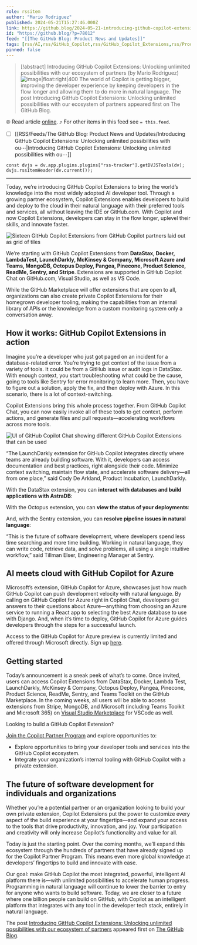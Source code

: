 ```yaml
---
role: rssitem
author: "Mario Rodriguez"
published: 2024-05-21T15:27:46.000Z
link: https://github.blog/2024-05-21-introducing-github-copilot-extensions/
id: "https://github.blog/?p=78012"
feed: "[[The GitHub Blog꞉ Product News and Updates]]"
tags: [rss/AI,rss/GitHub_Copilot,rss/GitHub_Copilot_Extensions,rss/Product,rss/developer_experience]
pinned: false
---
```


> [!abstract] Introducing GitHub Copilot Extensions: Unlocking unlimited possibilities with our ecosystem of partners (by Mario Rodriguez)
> ![image|float:right|400](https://github.blog/wp-content/uploads/2024/05/Marketplace-App-Tiles@2x.png?resize=1024%2C597) The world of Copilot is getting bigger, improving the developer experience by keeping developers in the flow longer and allowing them to do more in natural language. The post Introducing GitHub Copilot Extensions: Unlocking unlimited possibilities with our ecosystem of partners appeared first on The GitHub Blog.

🌐 Read article [online](https://github.blog/2024-05-21-introducing-github-copilot-extensions/). ⤴ For other items in this feed see `= this.feed`.

- [ ] [[RSS/Feeds/The GitHub Blog꞉ Product News and Updates/Introducing GitHub Copilot Extensions꞉ Unlocking unlimited possibilities with ou⋯|Introducing GitHub Copilot Extensions꞉ Unlocking unlimited possibilities with ou⋯]]

~~~dataviewjs
const dvjs = dv.app.plugins.plugins["rss-tracker"].getDVJSTools(dv);
dvjs.rssItemHeader(dv.current());
~~~

- - -
Today, we’re introducing GitHub Copilot Extensions to bring the world’s knowledge into the most widely adopted AI developer tool. Through a growing partner ecosystem, Copilot Extensions enables developers to build and deploy to the cloud in their natural language with their preferred tools and services, all without leaving the IDE or GitHub.com. With Copilot and now Copilot Extensions, developers can stay in the flow longer, uplevel their skills, and innovate faster.

![Sixteen GitHub Copilot Extensions from GitHub Copilot partners laid out as grid of tiles](https://github.blog/wp-content/uploads/2024/05/Marketplace-App-Tiles@2x.png?resize=1024%2C597)

We’re starting with GitHub Copilot Extensions from **DataStax, Docker, LambdaTest, LaunchDarkly, McKinsey & Company, Microsoft Azure and Teams, MongoDB, Octopus Deploy, Pangea, Pinecone, Product Science, ReadMe, Sentry, and Stripe**. Extensions are supported in GitHub Copilot Chat on GitHub.com, Visual Studio, as well as VS Code.

While the GitHub Marketplace will offer extensions that are open to all, organizations can also create private Copilot Extensions for their homegrown developer tooling, making the capabilities from an internal library of APIs or the knowledge from a custom monitoring system only a conversation away.

## How it works: GitHub Copilot Extensions in action[](#how-it-works-github-copilot-extensions-in-action)

Imagine you’re a developer who just got paged on an incident for a database-related error. You’re trying to get context of the issue from a variety of tools. It could be from a GitHub issue or audit logs in DataStax. With enough context, you start troubleshooting what could be the cause, going to tools like Sentry for error monitoring to learn more. Then, you have to figure out a solution, apply the fix, and then deploy with Azure. In this scenario, there is a lot of context-switching.

Copilot Extensions bring this whole process together. From GitHub Copilot Chat, you can now easily invoke all of these tools to get context, perform actions, and generate files and pull requests—accelerating workflows across more tools.

![UI of GitHub Copilot Chat showing different GitHub Copilot Extensions that can be used](https://github.blog/wp-content/uploads/2024/05/Extensibility-Product-UI-docker.png?resize=1024%2C601)

“The LaunchDarkly extension for GitHub Copilot integrates directly where teams are already building software. With it, developers can access documentation and best practices, right alongside their code. Minimize context switching, maintain flow state, and accelerate software delivery—all from one place,” said Cody De Arkland, Product Incubation, LaunchDarkly.

With the DataStax extension, you can **interact with databases and build applications with AstraDB**:

With the Octopus extension, you can **view the status of your deployments**:

And, with the Sentry extension, you can **resolve pipeline issues in natural language**:

“This is the future of software development, where developers spend less time searching and more time building. Working in natural language, they can write code, retrieve data, and solve problems, all using a single intuitive workflow,” said Tillman Elser, Engineering Manager at Sentry.

## AI meets cloud with GitHub Copilot for Azure[](#ai-meets-cloud-with-github-copilot-for-azure)

Microsoft’s extension, GitHub Copilot for Azure, showcases just how much GitHub Copilot can push development velocity with natural language. By calling on GitHub Copilot for Azure right in Copilot Chat, developers get answers to their questions about Azure—anything from choosing an Azure service to running a React app to selecting the best Azure database to use with Django. And, when it’s time to deploy, GitHub Copilot for Azure guides developers through the steps for a successful launch.

Access to the GitHub Copilot for Azure preview is currently limited and offered through Microsoft directly. Sign up [here](https://aka.ms/azcode/copilot/preview-signup).

## Getting started[](#getting-started)

Today’s announcement is a sneak peek of what’s to come. Once invited, users can access Copilot Extensions from DataStax, Docker, Lambda Test, LaunchDarkly, McKinsey & Company, Octopus Deploy, Pangea, Pinecone, Product Science, ReadMe, Sentry, and Teams Toolkit on the GitHub Marketplace. In the coming weeks, all users will be able to access extensions from Stripe, MongoDB, and Microsoft (including Teams Toolkit and Microsoft 365) on [Visual Studio Marketplace](https://code.visualstudio.com/api/extension-guides/chat) for VSCode as well.

Looking to build a GitHub Copilot Extension?

[Join the Copilot Partner Program](https://github.com/features/preview/copilot-partner-program) and explore opportunities to:

- Explore opportunities to bring your developer tools and services into the GitHub Copilot ecosystem.
- Integrate your organization’s internal tooling with GitHub Copilot with a private extension.

## The future of software development for individuals and organizations[](#the-future-of-software-development-for-individuals-and-organizations)

Whether you’re a potential partner or an organization looking to build your own private extension, Copilot Extensions put the power to customize every aspect of the build experience at your fingertips—and expand your access to the tools that drive productivity, innovation, and joy. Your participation and creativity will only increase Copilot’s functionality and value for all.

Today is just the starting point. Over the coming months, we’ll expand this ecosystem through the hundreds of partners that have already signed up for the Copilot Partner Program. This means even more global knowledge at developers’ fingertips to build and innovate with ease.

Our goal: make GitHub Copilot the most integrated, powerful, intelligent AI platform there is—with unlimited possibilities to accelerate human progress. Programming in natural language will continue to lower the barrier to entry for anyone who wants to build software. Today, we are closer to a future where one billion people can build on GitHub, with Copilot as an intelligent platform that integrates with any tool in the developer tech stack, entirely in natural language.

The post [Introducing GitHub Copilot Extensions: Unlocking unlimited possibilities with our ecosystem of partners](https://github.blog/2024-05-21-introducing-github-copilot-extensions/) appeared first on [The GitHub Blog](https://github.blog).